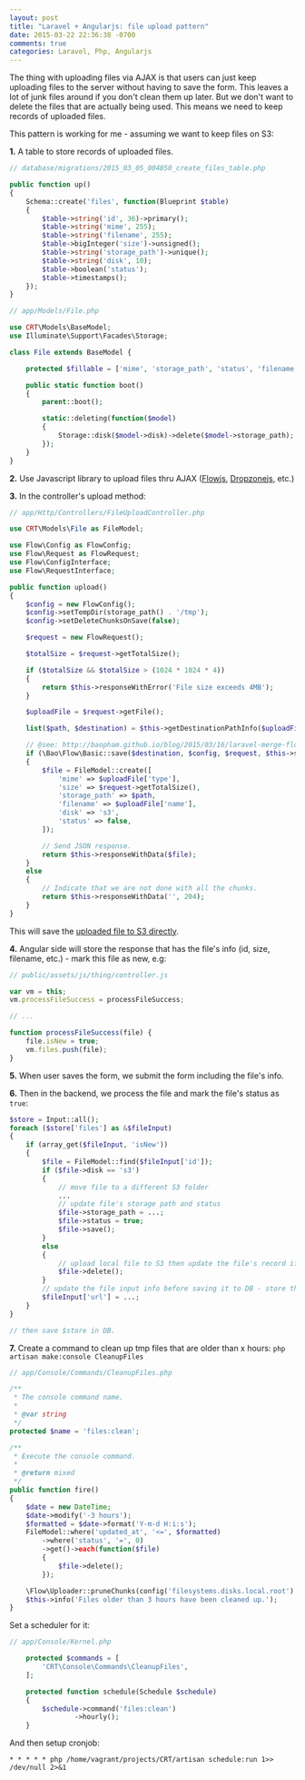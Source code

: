 ```yaml
---
layout: post
title: "Laravel + Angularjs: file upload pattern"
date: 2015-03-22 22:36:38 -0700
comments: true
categories: Laravel, Php, Angularjs
---
```


The thing with uploading files via AJAX is that users can just keep uploading files to the server without having to save the form. This leaves a lot of junk files around if you don't clean them up later. But we don't want to delete the files that are actually being used. This means we need to keep records of uploaded files.

This pattern is working for me - assuming we want to keep files on S3:

**1.** A table to store records of uploaded files.

```php
// database/migrations/2015_03_05_004850_create_files_table.php

public function up()
{
    Schema::create('files', function(Blueprint $table)
    {
        $table->string('id', 36)->primary();
        $table->string('mime', 255);
        $table->string('filename', 255);
        $table->bigInteger('size')->unsigned();
        $table->string('storage_path')->unique();
        $table->string('disk', 10);
        $table->boolean('status');
        $table->timestamps();
    });
}

// app/Models/File.php

use CRT\Models\BaseModel;
use Illuminate\Support\Facades\Storage;

class File extends BaseModel {

    protected $fillable = ['mime', 'storage_path', 'status', 'filename', 'size', 'disk'];

    public static function boot()
    {
        parent::boot();

        static::deleting(function($model)
        {
            Storage::disk($model->disk)->delete($model->storage_path);
        });
    }
}
```

**2.** Use Javascript library to upload files thru AJAX ([Flowjs](https://github.com/flowjs), [Dropzonejs](http://www.dropzonejs.com/), etc.)

**3.** In the controller's upload method:

```php
// app/Http/Controllers/FileUploadController.php

use CRT\Models\File as FileModel;

use Flow\Config as FlowConfig;
use Flow\Request as FlowRequest;
use Flow\ConfigInterface;
use Flow\RequestInterface;

public function upload()
{
    $config = new FlowConfig();
    $config->setTempDir(storage_path() . '/tmp');
    $config->setDeleteChunksOnSave(false);

    $request = new FlowRequest();

    $totalSize = $request->getTotalSize();

    if ($totalSize && $totalSize > (1024 * 1024 * 4))
    {
        return $this->responseWithError('File size exceeds 4MB');
    }

    $uploadFile = $request->getFile();

    list($path, $destination) = $this->getDestinationPathInfo($uploadFile);

    // @see: http://baopham.github.io/blog/2015/03/16/laravel-merge-flowjs-chunks-directly-to-s3
    if (\Bao\Flow\Basic::save($destination, $config, $request, $this->s3Client))
    {
        $file = FileModel::create([
            'mime' => $uploadFile['type'],
            'size' => $request->getTotalSize(),
            'storage_path' => $path,
            'filename' => $uploadFile['name'],
            'disk' => 's3',
            'status' => false,
        ]);

        // Send JSON response.
        return $this->responseWithData($file);
    }
    else
    {
        // Indicate that we are not done with all the chunks.
        return $this->responseWithData('', 204);
    }
}
```
This will save the [uploaded file to S3 directly](http://baopham.github.io/blog/2015/03/16/laravel-merge-flowjs-chunks-directly-to-s3/).

**4.** Angular side will store the response that has the file's info (id, size, filename, etc.) - mark this file as new, e.g:

```javascript
// public/assets/js/thing/controller.js

var vm = this;
vm.processFileSuccess = processFileSuccess;

// ...

function processFileSuccess(file) {
    file.isNew = true;
    vm.files.push(file);
}
```

**5.** When user saves the form, we submit the form including the file's info.

**6.** Then in the backend, we process the file and mark the file's status as `true`:

```php
$store = Input::all();
foreach ($store['files'] as &$fileInput)
{
    if (array_get($fileInput, 'isNew'))
    {
        $file = FileModel::find($fileInput['id']);
        if ($file->disk == 's3')
        {
            // move file to a different S3 folder
            ...
            // update file's storage path and status
            $file->storage_path = ...;
            $file->status = true;
            $file->save();
        }
        else
        {
            // upload local file to S3 then update the file's record if needed or just delete it:
            $file->delete();
        }
        // update the file input info before saving it to DB - store the S3 URL for example:
        $fileInput['url'] = ...;
    }
}

// then save $store in DB.
```

**7.** Create a command to clean up tmp files that are older than x hours: `php artisan make:console CleanupFiles`

```php
// app/Console/Commands/CleanupFiles.php

/**
 * The console command name.
 *
 * @var string
 */
protected $name = 'files:clean';

/**
 * Execute the console command.
 *
 * @return mixed
 */
public function fire()
{
    $date = new DateTime;
    $date->modify('-3 hours');
    $formatted = $date->format('Y-m-d H:i:s');
    FileModel::where('updated_at', '<=', $formatted)
        ->where('status', '=', 0)
        ->get()->each(function($file)
        {
            $file->delete();
        });

    \Flow\Uploader::pruneChunks(config('filesystems.disks.local.root') . '/tmp', 3*60*60);
    $this->info('Files older than 3 hours have been cleaned up.');
}
```

Set a scheduler for it:

```php
// app/Console/Kernel.php

    protected $commands = [
        'CRT\Console\Commands\CleanupFiles',
    ];

    protected function schedule(Schedule $schedule)
    {
        $schedule->command('files:clean')
                ->hourly();
    }
```

And then setup cronjob:

```
* * * * * php /home/vagrant/projects/CRT/artisan schedule:run 1>> /dev/null 2>&1
```
